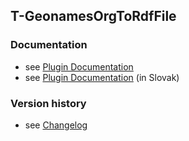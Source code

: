 T-GeonamesOrgToRdfFile
----------

### Documentation

* see [Plugin Documentation](./doc/About.md)
* see [Plugin Documentation](./doc/About_sk.md) (in Slovak)

### Version history

* see [Changelog](./CHANGELOG.md)